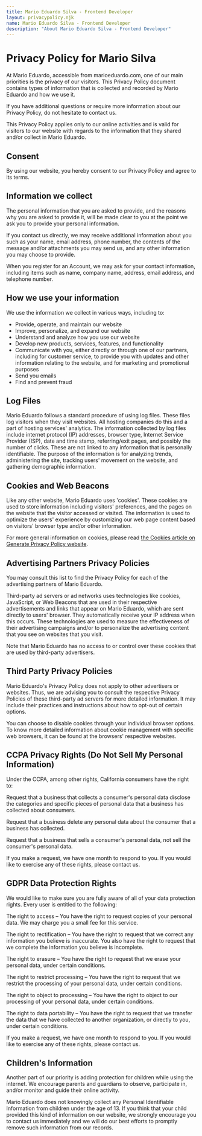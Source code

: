 ```yaml
---
title: Mario Eduardo Silva - Frontend Developer
layout: privacypolicy.njk
name: Mario Eduardo Silva - Frontend Developer
description: "About Mario Eduardo Silva - Frontend Developer"
---
```


<h1>Privacy Policy for Mario Silva</h1>

<p>
  At Mario Eduardo, accessible from marioeduardo.com, one of our main priorities
  is the privacy of our visitors. This Privacy Policy document contains types of
  information that is collected and recorded by Mario Eduardo and how we use it.
</p>

<p>
  If you have additional questions or require more information about our Privacy
  Policy, do not hesitate to contact us.
</p>

<p>
  This Privacy Policy applies only to our online activities and is valid for
  visitors to our website with regards to the information that they shared
  and/or collect in Mario Eduardo. 
</p>

<h2>Consent</h2>

<p>
  By using our website, you hereby consent to our Privacy Policy and agree to
  its terms.
</p>

<h2>Information we collect</h2>

<p>
  The personal information that you are asked to provide, and the reasons why
  you are asked to provide it, will be made clear to you at the point we ask you
  to provide your personal information.
</p>
<p>
  If you contact us directly, we may receive additional information about you
  such as your name, email address, phone number, the contents of the message
  and/or attachments you may send us, and any other information you may choose
  to provide.
</p>
<p>
  When you register for an Account, we may ask for your contact information,
  including items such as name, company name, address, email address, and
  telephone number.
</p>

<h2>How we use your information</h2>

<p>We use the information we collect in various ways, including to:</p>

<ul>
  <li>Provide, operate, and maintain our website</li>
  <li>Improve, personalize, and expand our website</li>
  <li>Understand and analyze how you use our website</li>
  <li>Develop new products, services, features, and functionality</li>
  <li>
    Communicate with you, either directly or through one of our partners,
    including for customer service, to provide you with updates and other
    information relating to the website, and for marketing and promotional
    purposes
  </li>
  <li>Send you emails</li>
  <li>Find and prevent fraud</li>
</ul>

<h2>Log Files</h2>

<p>
  Mario Eduardo follows a standard procedure of using log files. These files log
  visitors when they visit websites. All hosting companies do this and a part of
  hosting services' analytics. The information collected by log files include
  internet protocol (IP) addresses, browser type, Internet Service Provider
  (ISP), date and time stamp, referring/exit pages, and possibly the number of
  clicks. These are not linked to any information that is personally
  identifiable. The purpose of the information is for analyzing trends,
  administering the site, tracking users' movement on the website, and gathering
  demographic information.
</p>

<h2>Cookies and Web Beacons</h2>

<p>
  Like any other website, Mario Eduardo uses 'cookies'. These cookies are used
  to store information including visitors' preferences, and the pages on the
  website that the visitor accessed or visited. The information is used to
  optimize the users' experience by customizing our web page content based on
  visitors' browser type and/or other information.
</p>

<p>
  For more general information on cookies, please read
  <a href="https://www.generateprivacypolicy.com/#cookies"
    >the Cookies article on Generate Privacy Policy website</a
  >.
</p>

<h2>Advertising Partners Privacy Policies</h2>

<p>
  You may consult this list to find the Privacy Policy for each of the
  advertising partners of Mario Eduardo.
</p>

<p>
  Third-party ad servers or ad networks uses technologies like cookies,
  JavaScript, or Web Beacons that are used in their respective advertisements
  and links that appear on Mario Eduardo, which are sent directly to users'
  browser. They automatically receive your IP address when this occurs. These
  technologies are used to measure the effectiveness of their advertising
  campaigns and/or to personalize the advertising content that you see on
  websites that you visit.
</p>

<p>
  Note that Mario Eduardo has no access to or control over these cookies that
  are used by third-party advertisers.
</p>

<h2>Third Party Privacy Policies</h2>

<p>
  Mario Eduardo's Privacy Policy does not apply to other advertisers or
  websites. Thus, we are advising you to consult the respective Privacy Policies
  of these third-party ad servers for more detailed information. It may include
  their practices and instructions about how to opt-out of certain options.
</p>

<p>
  You can choose to disable cookies through your individual browser options. To
  know more detailed information about cookie management with specific web
  browsers, it can be found at the browsers' respective websites.
</p>

<h2>CCPA Privacy Rights (Do Not Sell My Personal Information)</h2>

<p>
  Under the CCPA, among other rights, California consumers have the right to:
</p>
<p>
  Request that a business that collects a consumer's personal data disclose the
  categories and specific pieces of personal data that a business has collected
  about consumers.
</p>
<p>
  Request that a business delete any personal data about the consumer that a
  business has collected.
</p>
<p>
  Request that a business that sells a consumer's personal data, not sell the
  consumer's personal data.
</p>
<p>
  If you make a request, we have one month to respond to you. If you would like
  to exercise any of these rights, please contact us.
</p>

<h2>GDPR Data Protection Rights</h2>

<p>
  We would like to make sure you are fully aware of all of your data protection
  rights. Every user is entitled to the following:
</p>
<p>
  The right to access – You have the right to request copies of your personal
  data. We may charge you a small fee for this service.
</p>
<p>
  The right to rectification – You have the right to request that we correct any
  information you believe is inaccurate. You also have the right to request that
  we complete the information you believe is incomplete.
</p>
<p>
  The right to erasure – You have the right to request that we erase your
  personal data, under certain conditions.
</p>
<p>
  The right to restrict processing – You have the right to request that we
  restrict the processing of your personal data, under certain conditions.
</p>
<p>
  The right to object to processing – You have the right to object to our
  processing of your personal data, under certain conditions.
</p>
<p>
  The right to data portability – You have the right to request that we transfer
  the data that we have collected to another organization, or directly to you,
  under certain conditions.
</p>
<p>
  If you make a request, we have one month to respond to you. If you would like
  to exercise any of these rights, please contact us.
</p>

<h2>Children's Information</h2>

<p>
  Another part of our priority is adding protection for children while using the
  internet. We encourage parents and guardians to observe, participate in,
  and/or monitor and guide their online activity.
</p>

<p>
  Mario Eduardo does not knowingly collect any Personal Identifiable Information
  from children under the age of 13. If you think that your child provided this
  kind of information on our website, we strongly encourage you to contact us
  immediately and we will do our best efforts to promptly remove such
  information from our records.
</p>
